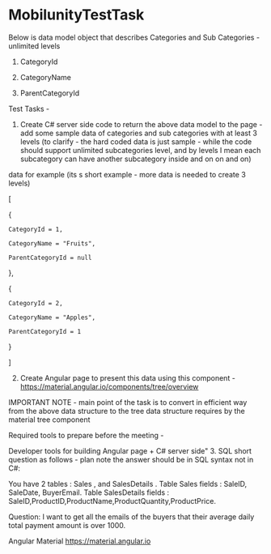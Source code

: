 # MobilunityTestTask

Below is data model object that describes Categories and Sub Categories  - unlimited levels 


1. CategoryId

2. CategoryName

3. ParentCategoryId


Test Tasks - 


1. Create C# server side code to return the above data model to the page - add some sample data of categories and sub categories with at least 3 levels (to clarify - the hard coded data is just sample - while the code should support unlimited subcategories level, and by levels I mean each subcategory can have another subcategory inside and on on and on)


data for example (its s short example - more data is needed to create 3 levels)


[

{

    CategoryId = 1,

    CategoryName = "Fruits",

    ParentCategoryId = null

},

{

    CategoryId = 2,

    CategoryName = "Apples",

    ParentCategoryId = 1

}

]


2. Create Angular page to present this data using this component -https://material.angular.io/components/tree/overview


IMPORTANT NOTE - main point of the task is to convert in efficient way from the above data structure to the tree data structure requires by the material tree component 


Required tools to prepare before the meeting - 


Developer tools for building Angular page +  C# server side"
3. SQL short question as follows - plan note the answer should be in SQL syntax not in C#:

You have 2 tables : Sales , and SalesDetails .
Table Sales fields :
SaleID, SaleDate, BuyerEmail.
Table SalesDetails fields :
SaleID,ProductID,ProductName,ProductQuantity,ProductPrice.

Question:  I want to get all the emails of the buyers that their average daily total payment amount is over 1000.


Angular Material
https://material.angular.io
